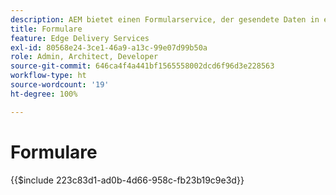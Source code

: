 ```yaml
---
description: AEM bietet einen Formularservice, der gesendete Daten in ein Microsoft Excel- oder Google Sheets-Dokument aufnimmt.
title: Formulare
feature: Edge Delivery Services
exl-id: 80568e24-3ce1-46a9-a13c-99e07d99b50a
role: Admin, Architect, Developer
source-git-commit: 646ca4f4a441bf1565558002dcd6f96d3e228563
workflow-type: ht
source-wordcount: '19'
ht-degree: 100%

---
```


# Formulare

{{$include 223c83d1-ad0b-4d66-958c-fb23b19c9e3d}}
